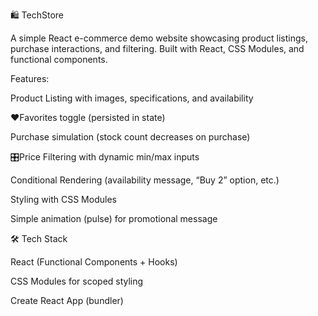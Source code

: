 🛍️ TechStore

A simple React e-commerce demo website showcasing product listings, purchase interactions, and filtering. Built with React, CSS Modules, and functional components.

Features:

Product Listing with images, specifications, and availability

❤Favorites toggle (persisted in state)

Purchase simulation (stock count decreases on purchase)

🎛Price Filtering with dynamic min/max inputs

Conditional Rendering (availability message, “Buy 2” option, etc.)

Styling with CSS Modules

Simple animation (pulse) for promotional message

🛠️ Tech Stack

React
 (Functional Components + Hooks)

CSS Modules
 for scoped styling

Create React App
 (bundler)
